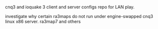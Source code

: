 cnq3 and ioquake 3 client and server configs repo for LAN play.

investigate why certain ra3maps do not run under engine-swapped cnq3 linux x86 server. ra3map7 and others



